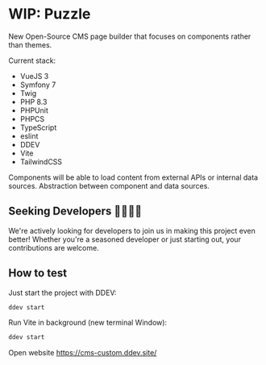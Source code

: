 # WIP: Puzzle

New Open-Source CMS page builder that focuses on components rather than themes.

Current stack:

* VueJS 3
* Symfony 7
* Twig
* PHP 8.3
* PHPUnit
* PHPCS
* TypeScript
* eslint
* DDEV
* Vite
* TailwindCSS

Components will be able to load content from external APIs or internal data sources. Abstraction between component and
data sources.

## Seeking Developers 👩‍💻👨‍💻

We're actively looking for developers to join us in making this project even better! Whether you're a seasoned developer or just starting out, your contributions are welcome.

## How to test

Just start the project with DDEV:

```bash
ddev start
```

Run Vite in background (new terminal Window):

```bash
ddev start
```

Open website https://cms-custom.ddev.site/
